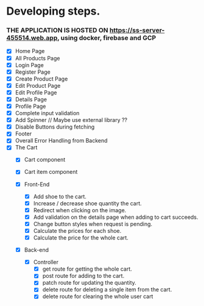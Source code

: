 # Developing steps.
### THE APPLICATION IS HOSTED ON https://ss-server-455514.web.app, using docker, firebase and GCP
-   [x] Home Page
-   [x] All Products Page
-   [x] Login Page
-   [x] Register Page
-   [x] Create Product Page
-   [x] Edit Product Page
-   [x] Edit Profile Page
-   [x] Details Page
-   [x] Profile Page
-   [x] Complete input validation
-   [x] Add Spinner // Maybe use external library ??
-   [x] Disable Buttons during fetching
-   [x] Footer
-   [x] Overall Error Handling from Backend
-   [x] The Cart
    -   [x] Cart component
    -   [x] Cart item component

    -   [x] Front-End
        -   [x] Add shoe to the cart.
        -   [x] Increase / decrease shoe quantity the cart.
        -   [x] Redirect when clicking on the image.
        -   [x] Add validation on the details page when adding to cart succeeds.
        -   [x] Change button styles when request is pending.
        -   [x] Calculate the prices for each shoe.
        -   [x] Calculate the price for the whole cart.

    -   [x] Back-end
        -   [x] Controller
            -   [x] get route for getting the whole cart.
            -   [x] post route for adding to the cart.
            -   [x] patch route for updating the quantity.
            -   [x] delete route for deleting a single item from the cart.
            -   [x] delete route for clearing the whole user cart
